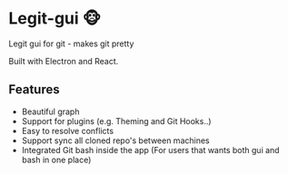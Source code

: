 # Legit-gui 🐵
Legit gui for git - makes git pretty 

Built with Electron and React.

## Features
- Beautiful graph
- Support for plugins (e.g. Theming and Git Hooks..)
- Easy to resolve conflicts
- Support sync all cloned repo's between machines
- Integrated Git bash inside the app (For users that wants both gui and bash in one place)
